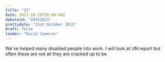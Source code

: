 ```yaml
---
title: "12"
date: 2017-10-29T20:00:48Z
debateid: "20151021"
prettydate: "21st October 2015"
draft: false
leader: "David Cameron"
---
```


We've helped many disabled people into work. I will look at UN report but often these are not all they are cracked up to be.